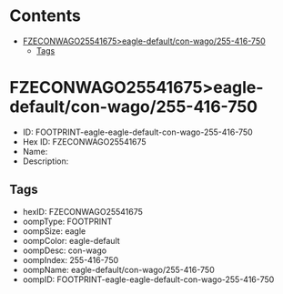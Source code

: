 



Contents
========

* [FZECONWAGO25541675>eagle-default/con-wago/255-416-750](#fzeconwago25541675eagle-defaultcon-wago255-416-750)
	* [Tags](#tags)

# FZECONWAGO25541675>eagle-default/con-wago/255-416-750

- ID: FOOTPRINT-eagle-eagle-default-con-wago-255-416-750
- Hex ID: FZECONWAGO25541675
- Name: 
- Description: 

## Tags

- hexID: FZECONWAGO25541675
- oompType: FOOTPRINT
- oompSize: eagle
- oompColor: eagle-default
- oompDesc: con-wago
- oompIndex: 255-416-750
- oompName: eagle-default/con-wago/255-416-750
- oompID: FOOTPRINT-eagle-eagle-default-con-wago-255-416-750
